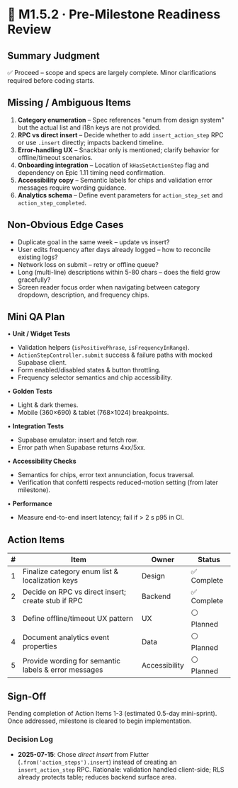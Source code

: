 # 🚦 M1.5.2 · Pre-Milestone Readiness Review

## Summary Judgment

✅ Proceed – scope and specs are largely complete. Minor clarifications required
before coding starts.

## Missing / Ambiguous Items

1. **Category enumeration** – Spec references "enum from design system" but the
   actual list and i18n keys are not provided.
2. **RPC vs direct insert** – Decide whether to add `insert_action_step` RPC or
   use `.insert` directly; impacts backend timeline.
3. **Error-handling UX** – Snackbar only is mentioned; clarify behavior for
   offline/timeout scenarios.
4. **Onboarding integration** – Location of `kHasSetActionStep` flag and
   dependency on Epic 1.11 timing need confirmation.
5. **Accessibility copy** – Semantic labels for chips and validation error
   messages require wording guidance.
6. **Analytics schema** – Define event parameters for `action_step_set` and
   `action_step_completed`.

## Non-Obvious Edge Cases

- Duplicate goal in the same week – update vs insert?
- User edits frequency after days already logged – how to reconcile existing
  logs?
- Network loss on submit – retry or offline queue?
- Long (multi-line) descriptions within 5-80 chars – does the field grow
  gracefully?
- Screen reader focus order when navigating between category dropdown,
  description, and frequency chips.

## Mini QA Plan

• **Unit / Widget Tests**

- Validation helpers (`isPositivePhrase`, `isFrequencyInRange`).
- `ActionStepController.submit` success & failure paths with mocked Supabase
  client.
- Form enabled/disabled states & button throttling.
- Frequency selector semantics and chip accessibility.

• **Golden Tests**

- Light & dark themes.
- Mobile (360×690) & tablet (768×1024) breakpoints.

• **Integration Tests**

- Supabase emulator: insert and fetch row.
- Error path when Supabase returns 4xx/5xx.

• **Accessibility Checks**

- Semantics for chips, error text annunciation, focus traversal.
- Verification that confetti respects reduced-motion setting (from later
  milestone).

• **Performance**

- Measure end-to-end insert latency; fail if > 2 s p95 in CI.

## Action Items

| # | Item                                                 | Owner         | Status      |
| - | ---------------------------------------------------- | ------------- | ----------- |
| 1 | Finalize category enum list & localization keys      | Design        | ✅ Complete |
| 2 | Decide on RPC vs direct insert; create stub if RPC   | Backend       | ✅ Complete |
| 3 | Define offline/timeout UX pattern                    | UX            | ⚪ Planned  |
| 4 | Document analytics event properties                  | Data          | ⚪ Planned  |
| 5 | Provide wording for semantic labels & error messages | Accessibility | ⚪ Planned  |

## Sign-Off

Pending completion of Action Items 1-3 (estimated 0.5-day mini-sprint). Once
addressed, milestone is cleared to begin implementation.

### Decision Log

- **2025-07-15**: Chose _direct insert_ from Flutter
  (`.from('action_steps').insert`) instead of creating an `insert_action_step`
  RPC. Rationale: validation handled client-side; RLS already protects table;
  reduces backend surface area.
